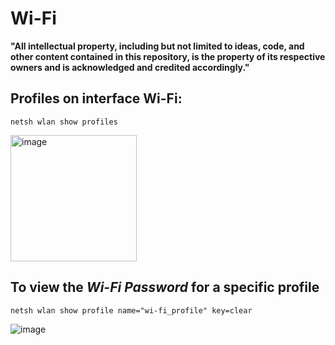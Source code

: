 # Wi-Fi

**"All intellectual property, including but not limited to ideas, code, and other content contained in this repository, is the property of its respective owners and is acknowledged and credited accordingly."**

## Profiles on interface Wi-Fi:

```
netsh wlan show profiles
```

<img width="202" alt="image" src="https://github.com/user-attachments/assets/9e2fae4b-617c-4338-9bc9-54071830b51b" />

## To view the *Wi-Fi Password* for a specific profile

```
netsh wlan show profile name="wi-fi_profile" key=clear
```

![image](https://github.com/user-attachments/assets/2ceae826-72c8-4aee-8371-776921137d66)


